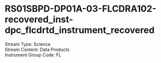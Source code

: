 # RS01SBPD-DP01A-03-FLCDRA102-recovered_inst-dpc_flcdrtd_instrument_recovered

Stream Type: Science<br>
Stream Content: Data Products<br>
Instrument Group Code: FL<br>
